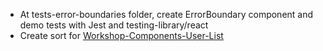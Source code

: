 - At tests-error-boundaries folder, create ErrorBoundary component and demo tests with Jest and testing-library/react
- Create sort for [Workshop-Components-User-List](https://github.com/RadoslavDimchev/JS-SoftUni/tree/main/ReactJS/Workshop-Components-User-List)
